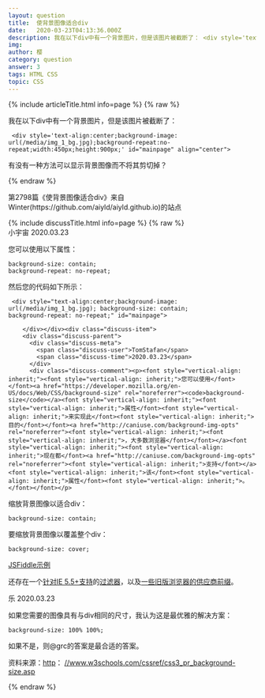 ```yaml
---
layout: question
title:  使背景图像适合div
date:   2020-03-23T04:13:36.000Z
description: 我在以下div中有一个背景图片，但是该图片被截断了： <div style='text-align center;background-image  ...
img: 
author: 樱
category: question
answer: 3
tags: HTML CSS
topic: CSS
---
```

<div class="article-root">
  <div class="article">
    {% include articleTitle.html info=page %}
    {% raw %}
    <div class="article-content"><p><font style="vertical-align: inherit;"><font style="vertical-align: inherit;">我在以下div中有一个背景图片，但是该图片被截断了：</font></font></p>

<pre><code> &lt;div style='text-align:center;background-image: url(/media/img_1_bg.jpg);background-repeat:no-repeat;width:450px;height:900px;' id="mainpage" align="center"&gt;
</code></pre>

<p><font style="vertical-align: inherit;"><font style="vertical-align: inherit;">有没有一种方法可以显示背景图像而不将其剪切掉？</font></font></p></div>
    {% endraw %}
  </div>
  <p class="winter_mark">第2798篇《使背景图像适合div》来自Winter(https://github.com/aiyld/aiyld.github.io)的站点</p>
  <div class="discuss-wrapper">
    {% include discussTitle.html info=page %}
    {% raw %}
    <div class="discuss-list">
    <div class="discuss-item">
        <div class="discuss-parent">
          <div class="discuss-meta">
            <span class="discuss-user">小宇宙</span>
            <span class="discuss-time">2020.03.23</span>
          </div>
          <div class="discuss-comment"><p><font style="vertical-align: inherit;"><font style="vertical-align: inherit;">您可以使用以下属性：</font></font></p>

<pre><code>background-size: contain;<font></font>
background-repeat: no-repeat;<font></font>
</code></pre>

<p><font style="vertical-align: inherit;"><font style="vertical-align: inherit;">然后您的代码如下所示：</font></font></p>

<pre><code> &lt;div style="text-align:center;background-image: url(/media/img_1_bg.jpg); background-size: contain;<font></font>
background-repeat: no-repeat;" id="mainpage"&gt;<font></font>
</code></pre></div>
        </div></div><div class="discuss-item">
        <div class="discuss-parent">
          <div class="discuss-meta">
            <span class="discuss-user">TomStafan</span>
            <span class="discuss-time">2020.03.23</span>
          </div>
          <div class="discuss-comment"><p><font style="vertical-align: inherit;"><font style="vertical-align: inherit;">您可以使用</font></font><a href="https://developer.mozilla.org/en-US/docs/Web/CSS/background-size" rel="noreferrer"><code>background-size</code></a><font style="vertical-align: inherit;"><font style="vertical-align: inherit;">属性</font><font style="vertical-align: inherit;">来实现此</font><font style="vertical-align: inherit;">目的</font></font><a href="http://caniuse.com/background-img-opts" rel="noreferrer"><font style="vertical-align: inherit;"><font style="vertical-align: inherit;">，大多数浏览器</font></font></a><font style="vertical-align: inherit;"><font style="vertical-align: inherit;">现在都</font><a href="http://caniuse.com/background-img-opts" rel="noreferrer"><font style="vertical-align: inherit;">支持</font></a><font style="vertical-align: inherit;">该</font><font style="vertical-align: inherit;">属性</font><font style="vertical-align: inherit;">。</font></font></p>

<p><font style="vertical-align: inherit;"><font style="vertical-align: inherit;">缩放背景图像以适合div：</font></font></p>

<pre class="lang-css prettyprint-override"><code>background-size: contain;
</code></pre>

<p><font style="vertical-align: inherit;"><font style="vertical-align: inherit;">要缩放背景图像以覆盖整个div：</font></font></p>

<pre class="lang-css prettyprint-override"><code>background-size: cover;
</code></pre>

<p><a href="http://jsfiddle.net/grc4/wGRD7/" rel="noreferrer"><font style="vertical-align: inherit;"><font style="vertical-align: inherit;">JSFiddle示例</font></font></a></p>

<p><font style="vertical-align: inherit;"><font style="vertical-align: inherit;">还存在一个</font></font><a href="https://stackoverflow.com/q/2991623/645956"><font style="vertical-align: inherit;"><font style="vertical-align: inherit;">针对IE 5.5+支持</font></font></a><font style="vertical-align: inherit;"><font style="vertical-align: inherit;">的</font><a href="https://stackoverflow.com/q/2991623/645956"><font style="vertical-align: inherit;">过滤器</font></a><font style="vertical-align: inherit;">，以及</font></font><a href="https://developer.mozilla.org/en-US/docs/Web/CSS/background-size#Browser_compatibility" rel="noreferrer"><font style="vertical-align: inherit;"><font style="vertical-align: inherit;">一些旧版浏览器的供应商前缀</font></font></a><font style="vertical-align: inherit;"><font style="vertical-align: inherit;">。</font></font></p></div>
        </div></div><div class="discuss-item">
        <div class="discuss-parent">
          <div class="discuss-meta">
            <span class="discuss-user">乐</span>
            <span class="discuss-time">2020.03.23</span>
          </div>
          <div class="discuss-comment"><p><font style="vertical-align: inherit;"><font style="vertical-align: inherit;">如果您需要的图像具有与div相同的尺寸，我认为这是最优雅的解决方案：</font></font></p>

<pre><code>background-size: 100% 100%;
</code></pre>

<p><font style="vertical-align: inherit;"><font style="vertical-align: inherit;">如果不是，则@grc的答案是最合适的答案。</font></font></p>

<p><font style="vertical-align: inherit;"><font style="vertical-align: inherit;">资料来源：</font><a href="http://www.w3schools.com/cssref/css3_pr_background-size.asp" rel="noreferrer"><font style="vertical-align: inherit;">http</font></a><font style="vertical-align: inherit;">：
 </font></font><a href="http://www.w3schools.com/cssref/css3_pr_background-size.asp" rel="noreferrer"><font style="vertical-align: inherit;"><font style="vertical-align: inherit;">//www.w3schools.com/cssref/css3_pr_background-size.asp</font></font></a></p></div>
        </div></div>
    </div>
    {% endraw %}
  </div>
<div>
